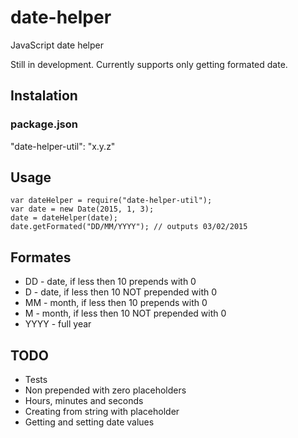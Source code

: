 # date-helper
JavaScript date helper

Still in development. Currently supports only getting formated date.

## Instalation

### package.json
"date-helper-util": "x.y.z"

## Usage
```
var dateHelper = require("date-helper-util");
var date = new Date(2015, 1, 3);
date = dateHelper(date);
date.getFormated("DD/MM/YYYY"); // outputs 03/02/2015
```

## Formates
- DD - date, if less then 10 prepends with 0
- D - date, if less then 10 NOT prepended with 0
- MM - month, if less then 10 prepends with 0
- M - month, if less then 10 NOT prepended with 0
- YYYY - full year

## TODO
- Tests
- Non prepended with zero placeholders
- Hours, minutes and seconds
- Creating from string with placeholder
- Getting and setting date values

